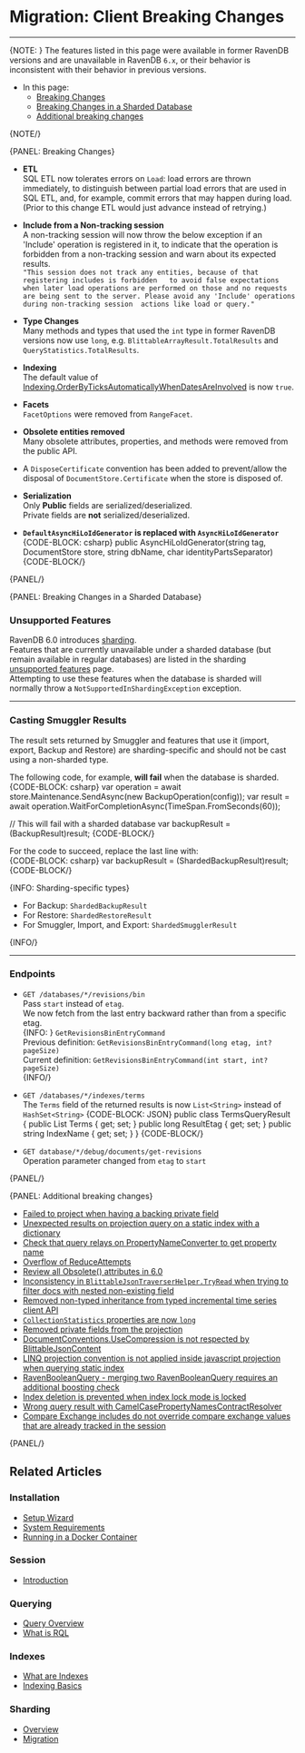# Migration: Client Breaking Changes
---

{NOTE: }
The features listed in this page were available in former RavenDB versions 
and are unavailable in RavenDB `6.x`, or their behavior is inconsistent with 
their behavior in previous versions.  

* In this page:
   * [Breaking Changes](../../migration/client-api/client-breaking-changes#breaking-changes)  
   * [Breaking Changes in a Sharded Database](../../migration/client-api/client-breaking-changes#breaking-changes-in-a-sharded-database)  
   * [Additional breaking changes](../../migration/client-api/client-breaking-changes#additional-breaking-changes)  

{NOTE/}

{PANEL: Breaking Changes}

* **ETL**  
  SQL ETL now tolerates errors on `Load`: load errors are thrown immediately, to distinguish 
  between partial load errors that are used in SQL ETL, and, for example, commit errors that 
  may happen during load. (Prior to this change ETL would just advance instead of retrying.)  

* **Include from a Non-tracking session**  
  A non-tracking session will now throw the below exception if an 'Include' operation is 
  registered in it, to indicate that the operation is forbidden from a non-tracking session 
  and warn about its expected results.  
  `"This session does not track any entities, because of that registering includes is forbidden  
  to avoid false expectations when later load operations are performed on those and no requests 
  are being sent to the server. Please avoid any 'Include' operations during non-tracking session 
  actions like load or query."`

* **Type Changes**  
  Many methods and types that used the `int` type in former RavenDB versions now 
  use `long`, e.g. `BlittableArrayResult.TotalResults` and `QueryStatistics.TotalResults`.  

* **Indexing**  
  The default value of [Indexing.OrderByTicksAutomaticallyWhenDatesAreInvolved](../../server/configuration/indexing-configuration#indexing.orderbyticksautomaticallywhendatesareinvolved) 
  is now `true`.  

* **Facets**  
 `FacetOptions` were removed from `RangeFacet`.  

* **Obsolete entities removed**  
  Many obsolete attributes, properties, and methods were removed from the public API.  

* A `DisposeCertificate` convention has been added to prevent/allow the disposal of 
  `DocumentStore.Certificate` when the store is disposed of.  

* **Serialization**  
  Only **Public** fields are serialized/deserialized.  
  Private fields are **not** serialized/deserialized.  

* **`DefaultAsyncHiLoIdGenerator` is replaced with `AsyncHiLoIdGenerator`**  
  {CODE-BLOCK: csharp}
  public AsyncHiLoIdGenerator(string tag, DocumentStore store, string dbName, char identityPartsSeparator)
  {CODE-BLOCK/}


{PANEL/}

{PANEL: Breaking Changes in a Sharded Database}

### Unsupported Features  

RavenDB 6.0 introduces [sharding](../../sharding/overview).  
Features that are currently unavailable under a sharded database 
(but remain available in regular databases) are listed in the 
sharding [unsupported features](../../sharding/unsupported) page.  
Attempting to use these features when the database is sharded will normally 
throw a `NotSupportedInShardingException` exception.  

---

### Casting Smuggler Results  

The result sets returned by Smuggler and features that use it (import, export, Backup 
and Restore) are sharding-specific and should not be cast using a non-sharded type.  

The following code, for example, **will fail** when the database is sharded.  
{CODE-BLOCK: csharp}
var operation = await store.Maintenance.SendAsync(new BackupOperation(config));
var result = await operation.WaitForCompletionAsync(TimeSpan.FromSeconds(60));

// This will fail with a sharded database
var backupResult = (BackupResult)result;
{CODE-BLOCK/}

For the code to succeed, replace the last line with:  
{CODE-BLOCK: csharp}
var backupResult = (ShardedBackupResult)result;
{CODE-BLOCK/}

{INFO: Sharding-specific types}

* For Backup: `ShardedBackupResult`  
* For Restore: `ShardedRestoreResult`  
* For Smuggler, Import, and Export: `ShardedSmugglerResult`  

{INFO/}

---

### Endpoints

* `GET /databases/*/revisions/bin`  
  Pass `start` instead of `etag`.  
  We now fetch from the last entry backward rather than from a specific etag.  
  {INFO: }
  `GetRevisionsBinEntryCommand`  
  Previous definition: `GetRevisionsBinEntryCommand(long etag, int? pageSize)`  
  Current definition: `GetRevisionsBinEntryCommand(int start, int? pageSize)`  
  {INFO/}

* `GET /databases/*/indexes/terms`  
  The `Terms` field of the returned results is now `List<String>` instead of `HashSet<String>`
  {CODE-BLOCK: JSON}
  public class TermsQueryResult
  {
     public List<string> Terms { get; set; }
     public long ResultEtag { get; set; }
     public string IndexName { get; set; }
  }
  {CODE-BLOCK/}

* `GET database/*/debug/documents/get-revisions`  
  Operation parameter changed from `etag` to `start`  

{PANEL/}

{PANEL: Additional breaking changes}

* [Failed to project when having a backing private field](https://issues.hibernatingrhinos.com/issue/RavenDB-18657)  
* [Unexpected results on projection query on a static index with a dictionary](https://issues.hibernatingrhinos.com/issue/RavenDB-19560)  
* [Check that query relays on PropertyNameConverter to get property name](https://issues.hibernatingrhinos.com/issue/RavenDB-19209)  
* [Overflow of ReduceAttempts](https://issues.hibernatingrhinos.com/issue/RavenDB-19729)  
* [Review all Obsolete() attributes in 6.0](https://issues.hibernatingrhinos.com/issue/RavenDB-19989)  
* [Inconsistency in `BlittableJsonTraverserHelper.TryRead` when trying to filter docs with nested non-existing field](https://issues.hibernatingrhinos.com/issue/RavenDB-19856)  
* [Removed non-typed inheritance from typed incremental time series client API](https://issues.hibernatingrhinos.com/issue/RavenDB-19511)  
* [`CollectionStatistics` properties are now `long`](https://issues.hibernatingrhinos.com/issue/RavenDB-19602)  
* [Removed private fields from the projection](https://issues.hibernatingrhinos.com/issue/RavenDB-18865)  
* [DocumentConventions.UseCompression is not respected by BlittableJsonContent](https://issues.hibernatingrhinos.com/issue/RavenDB-20057)  
* [LINQ projection convention is not applied inside javascript projection when querying static index](https://issues.hibernatingrhinos.com/issue/RavenDB-17708)  
* [RavenBooleanQuery - merging two RavenBooleanQuery requires an additional boosting check](https://issues.hibernatingrhinos.com/issue/RavenDB-20449)  
* [Index deletion is prevented when index lock mode is locked](https://issues.hibernatingrhinos.com/issue/RavenDB-19239)  
* [Wrong query result with CamelCasePropertyNamesContractResolver](https://issues.hibernatingrhinos.com/issue/RavenDB-20634)  
* [Compare Exchange includes do not override compare exchange values that are already tracked in the session](https://issues.hibernatingrhinos.com/issue/RavenDB-21069)  

{PANEL/}

## Related Articles

### Installation
- [Setup Wizard](../../start/installation/setup-wizard)  
- [System Requirements](../../start/installation/system-requirements)  
- [Running in a Docker Container](../../start/installation/running-in-docker-container)  

### Session
- [Introduction](../../client-api/session/what-is-a-session-and-how-does-it-work)  

### Querying
- [Query Overview](../../client-api/session/querying/how-to-query) 
- [What is RQL](../../client-api/session/querying/what-is-rql)  

### Indexes
- [What are Indexes](../../indexes/what-are-indexes)  
- [Indexing Basics](../../indexes/indexing-basics)  

### Sharding
- [Overview](../../sharding/overview)  
- [Migration](../../sharding/migration)  
